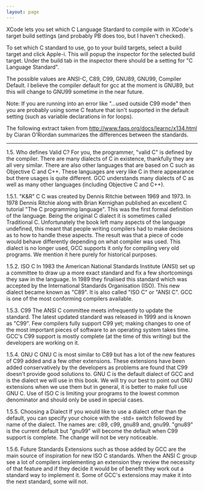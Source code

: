 ```yaml
---
layout: page
---
```


XCode lets you set which C Language Stardard to compile with in XCode's target build settings (and probably PB does too, but I haven't checked).

To set which C standard to use, go to your build targets, select a build target and click Apple-i. This will popup the inspector for the selected build target. Under the build tab in the inspector there should be a setting for "C Language Standard".

The possible values are ANSI-C, C89, C99, GNU89, GNU99, Compiler Default. I believe the compiler default for gcc at the moment is GNU89, but this will change to GNU99 sometime in the near future.

Note: If you are running into an error like "...used outside C99 mode" then you are probably using some C feature that isn't supported in the default setting (such as variable declarations in for loops).

The following extract taken from http://www.faqs.org/docs/learnc/x134.html by Ciaran O'Riordan summarizes the differences between the standards.


----

1.5. Who defines Valid C?
For you, the programmer, "valid C" is defined by the compiler. There are many dialects of C in existence, thankfully they are all very similar. There are also other languages that are based on C such as Objective C and C++. These languages are very like C in there appearance but there usages is quite different. GCC understands many dialects of C as well as many other languages (including Objective C and C++).

1.5.1. "K&R" C
C was created by Dennis Ritchie between 1969 and 1973. In 1978 Dennis Ritchie along with Brian Kernighan published an excellent C tutorial "The C programming language". This was the first formal definition of the language. Being the original C dialect it is sometimes called Traditional C. Unfortunately the book left many aspects of the language undefined, this meant that people writing compilers had to make decisions as to how to handle these aspects. The result was that a piece of code would behave differently depending on what compiler was used. This dialect is no longer used, GCC supports it only for compiling very old programs. We mention it here purely for historical purposes.

1.5.2. ISO C
In 1983 the American National Standards Institute (ANSI) set up a committee to draw up a more exact standard and fix a few shortcomings they saw in the language. In 1989 they finalised this standard which was accepted by the International Standards Organisation (ISO). This new dialect became known as "C89". It is also called "ISO C" or "ANSI C". GCC is one of the most conforming compilers available.

1.5.3. C99
The ANSI C committee meets infrequently to update the standard. The latest updated standard was released in 1999 and is known as "C99". Few compilers fully support C99 yet; making changes to one of the most important pieces of software to an operating system takes time. GCC's C99 support is mostly complete (at the time of this writing) but the developers are working on it.

1.5.4. GNU C
GNU C is most similar to C89 but has a lot of the new features of C99 added and a few other extensions. These extensions have been added conservatively by the developers as problems are found that C99 doesn't provide good solutions to. GNU C is the default dialect of GCC and is the dialect we will use in this book. We will try our best to point out GNU extensions when we use them but in general, it is better to make full use GNU C. Use of ISO C is limiting your programs to the lowest common denominator and should only be used in special cases.

1.5.5. Choosing a Dialect
If you would like to use a dialect other than the default, you can specify your choice with the -std= switch followed by name of the dialect. The names are: c89, c99, gnu89 and, gnu99. "gnu89" is the current default but "gnu99" will become the default when C99 support is complete. The change will not be very noticeable.

1.5.6. Future Standards
Extensions such as those added by GCC are the main source of inspiration for new ISO C standards. When the ANSI C group see a lot of compilers implementing an extension they review the necessity of that feature and if they decide it would be of benefit they work out a standard way to implement it. Some of GCC's extensions may make it into the next standard, some will not.
